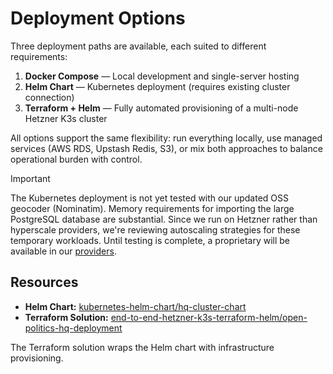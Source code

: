 # Deployment Options

Three deployment paths are available, each suited to different requirements:

1. **Docker Compose** — Local development and single-server hosting
2. **Helm Chart** — Kubernetes deployment (requires existing cluster connection)
3. **Terraform + Helm** — Fully automated provisioning of a multi-node Hetzner K3s cluster

All options support the same flexibility: run everything locally, use managed services (AWS RDS, Upstash Redis, S3), or mix both approaches to balance operational burden with control.

> [!IMPORTANT]
> The Kubernetes deployment is not yet tested with our updated OSS geocoder (Nominatim).
> Memory requirements for importing the large PostgreSQL database are substantial. Since we run on Hetzner rather than hyperscale providers, we're reviewing autoscaling strategies for these temporary workloads.
> Until testing is complete, a proprietary will be available in our [providers](../backend/app/api/providers).

## Resources

- **Helm Chart:** [kubernetes-helm-chart/hq-cluster-chart](./kubernetes-helm-chart/hq-cluster-chart)
- **Terraform Solution:** [end-to-end-hetzner-k3s-terraform-helm/open-politics-hq-deployment](./end-to-end-hetzner-k3s-terraform-helm/open-politics-hq-deployment)

The Terraform solution wraps the Helm chart with infrastructure provisioning.